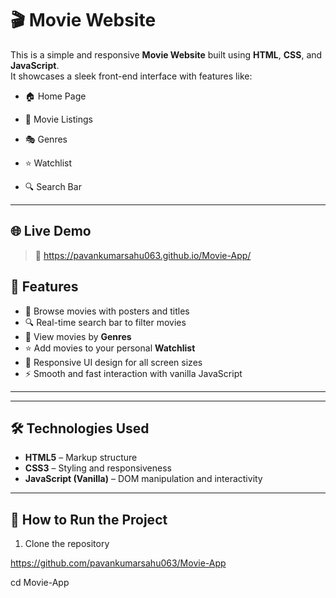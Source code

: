 # 🎬 Movie Website

This is a simple and responsive **Movie Website** built using **HTML**, **CSS**, and **JavaScript**.  
It showcases a sleek front-end interface with features like:
- 🏠 Home Page
- 🎥 Movie Listings
- 🎭 Genres
- ⭐ Watchlist
  
- 🔍 Search Bar

---

## 🌐 Live Demo
   
> 🔗    https://pavankumarsahu063.github.io/Movie-App/


## 🚀 Features

- 👀 Browse movies with posters and titles
- 🔍 Real-time search bar to filter movies
- 📂 View movies by **Genres**
- ⭐ Add movies to your personal **Watchlist**
- 🎨 Responsive UI design for all screen sizes
- ⚡ Smooth and fast interaction with vanilla JavaScript

---


---

## 🛠️ Technologies Used

- **HTML5** – Markup structure
- **CSS3** – Styling and responsiveness
- **JavaScript (Vanilla)** – DOM manipulation and interactivity

---

## 🧪 How to Run the Project

1. Clone the repository

https://github.com/pavankumarsahu063/Movie-App

cd Movie-App


